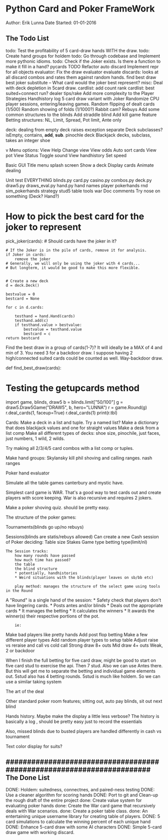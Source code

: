 Python Card and Poker FrameWork
===============

Author: Erik Lunna
Date Started: 01-01-2016


The Todo List
-----------------
todo: Test the profitability of 5 card-draw hands WITH the draw.
todo: Create hand groups for holdem
todo: Go through codebase and Implement more pythonic idioms.
todo: Check if the Joker exists. Is there a function to make it fill in a hand?
pycards TODO
Refactor auto discard
Implement repr for all objects
evaluator:
Fix the draw evaluator
evaluate discards: looks at all discard combos and rates them against random hands.
find best draw
best joker substitute – What card would the joker best represent?
misc:
Deal with deck depletion in 5card draw.
cardlist: add count rank
cardlist: best suited+connect run?
dealer tips/rake
Add more complexity to the Player Strategies
Handhistory log
5 card draw variant with Joker
Randomize CPU player sessions, entering/leaving games.
Random flipping of dealt cards (1/500)
Random showing of folds (1/1000?)
Rabbit cam?
Rebuys
Add some common structures to the blinds
Add straddle blind
Add kill game feature
Betting structures: NL, Limit, Spread, Pot limit, Ante only

deck:
    dealing from empty deck raises exception
    separate Deck subclasses?
    isEmpty, contains, __add__, __sub__.
    pinochle deck
    Blackjack decks, subclass, takes an integer shoe

v Menu options:
View Help
Change view
View odds
Auto sort cards
View pot
View Status
Toggle sound
View handhistory
Set speed

Basic GUI
Title menu
splash screen
Show a deck
Display cards
Animate dealing

Unit test EVERYTHING
blinds.py
card.py
casino.py
combos.py
deck.py
draw5.py
draws_eval.py
hand.py
hand
names
player
pokerhands
rnd
sim_pokerhands
strategy
stud5
table
tools
war
Doc comments
Try nose on something (Deck? Hand?)




# How to pick the best card for the joker to represent
pick_joker(cards):
	# Should cards have the joker in it?
	
	# If the Joker is in the pile of cards, remove it for analysis.
	if Joker in cards:	
		remove the joker
	# Generally, we will only be using the joker with 4 cards...
	# But longterm, it would be good to make this more flexible.

	
	# Create a new deck
	d = deck.Deck()

	bestvalue = 0
	bestcard = None

	for c in d.cards:
		
		testhand = hand.Hand(cards)
		testhand.add(c)
		if testhand.value > bestvalue:
			bestvalue = testhand.value
			bestcard = c
	return bestcard


Find the best draw in a group of cards(1-7)?
	It will ideally be a MAX of 4 and min of 3. You need 3 for a backdoor draw.
	I suppose having 2 high/connected suited cards could be counted as well. Way-backdoor draw.

def find_best_draw(cards):



# Testing the getupcards method
import game, blinds, draw5
b = blinds.limit["50/100"]
g = draw5.Draw5Game("DRAW5", b, hero="LUNNA")
r = game.Round(g)
r.deal_cards(1, faceup=True)
r.deal_cards(1)
print(r.tbl)


Cards:
Make a deck in a list and tuple.
Try a named list?
Make a dictionary that does blackjack values and one for straight values
Make a desk from a list comp
Make all different types of decks: shoe size, pinochile, just faces, just numbers, 1 wild, 2 wilds.

Try making all 2/3/4/5 card combos with a list comp or tuples.

Make hand groups:
	Skylansky
	kill phil shoving and calling ranges.
	nash ranges
	
Poker hand evaluator

Simulate all the table games canterbury and mystic have.

Simplest card game is WAR. That's a good way to test cards out and create players with score keeping.
War is also recursive and requires 2 jokers.


Make a poker shoving quiz. should be pretty easy.



The structure of the poker games:

Tournaments(blinds go up/no rebuys)

Sessions(blinds are statis/rebuys allowed)
	Can create a new Cash session of Poker deciding:
		Table size
		Stakes
		Game type
		betting type(limit/nl)
	
	The Session tracks:
		how many rounds have passed
		how much time has passed?
		the table
		the blind structure
		* potentially, handhistories
		* Weird situations with the blinds(player leaves on sb/bb etc)
		
		play method: manages the structure of the select game using tools in the Round
		
A "Round" is a single hand of the session:
	* Safety check that players don't have lingering cards.
	* Posts antes and/or blinds
	* Deals out the appropriate cards
	* It manages the betting
	* It calculates the winners
	* It awards the winner(s) their respective portions of the pot.
	
		ie: 
		
Make bad players like pretty hands 
Add post flop betting 
Make a few different player types 
Add random player types to setup table 
Adjust raise vs reraise and call vs cold call
Strong draw 8+ outs
Mid draw 4+ outs 
Weak,  2 or backdoor

When I finish the full betting for five card draw,  might be good to start on five card stud to exercise the api. Then 7 stud. Also we can use Antes there.  But this will get me to separate the betting and individual game elements out. 5stud also has 4 betting rounds. 5stud is much like holdem. So we can use a similar taking system

The art of the deal

Other standard poker room features;  sitting out, auto pay blinds,  sit out next blind

Hands history. 
Maybe make the display a little less verbose? The history is basically a log , should be pretty easy just to record the essentials

Also,  missed blinds due to busted players are handled differently in cash vs tournament

Text color display for suits?



######################################################################
The Done List
-----------------
DONE: Holdem: suitedness, connectnes, and paired-ness testing
DONE: Use a cleaner algorithm for scoring hands
DONE: Port to git and Clean-up the rough draft of the entire project
done: Create value system for evaluating poker hands
done: Create the War card game that recursively deals with War scenarios.
done: Create a poker table class.
done: An entertaining unique username library for creating table of players.
DONE: 5 card simulations to calculate the winning percent of each unique hand
DONE: Enhance 5-card draw with some AI characters
DONE: Simple 5-card draw game with working discard.




